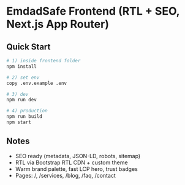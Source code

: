 # EmdadSafe Frontend (RTL + SEO, Next.js App Router)

## Quick Start
```bash
# 1) inside frontend folder
npm install

# 2) set env
copy .env.example .env

# 3) dev
npm run dev

# 4) production
npm run build
npm start
```

## Notes
- SEO ready (metadata, JSON-LD, robots, sitemap)
- RTL via Bootstrap RTL CDN + custom theme
- Warm brand palette, fast LCP hero, trust badges
- Pages: /, /services, /blog, /faq, /contact
